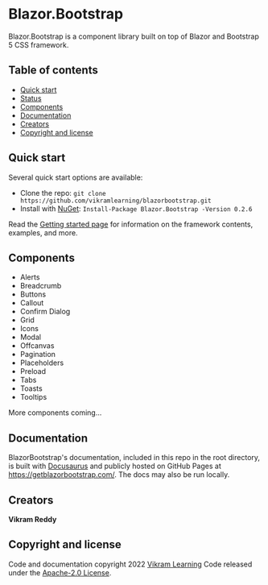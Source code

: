 ﻿# Blazor.Bootstrap

Blazor.Bootstrap is a component library built on top of Blazor and Bootstrap 5 CSS framework.

## Table of contents

- [Quick start](#quick-start)
- [Status](#status)
- [Components](#components)
- [Documentation](#documentation)
- [Creators](#creators)
- [Copyright and license](#copyright-and-license)

## Quick start

Several quick start options are available:

- Clone the repo: `git clone https://github.com/vikramlearning/blazorbootstrap.git`
- Install with [NuGet](https://www.nuget.org/): `Install-Package Blazor.Bootstrap -Version 0.2.6` 

Read the [Getting started page](https://getblazorbootstrap.com/docs/intro) for information on the framework contents, examples, and more.

## Components

- Alerts
- Breadcrumb
- Buttons
- Callout
- Confirm Dialog
- Grid
- Icons
- Modal
- Offcanvas
- Pagination
- Placeholders
- Preload
- Tabs
- Toasts
- Tooltips

More components coming...

## Documentation

BlazorBootstrap's documentation, included in this repo in the root directory, is built with [Docusaurus](https://docusaurus.io/) and publicly hosted on GitHub Pages at <https://getblazorbootstrap.com/>. The docs may also be run locally.

## Creators

**Vikram Reddy**

## Copyright and license

Code and documentation copyright 2022 [Vikram Learning](https://vikramlearning.com) Code released under the [Apache-2.0 License](https://github.com/vikramlearning/blazorbootstrap/blob/master/LICENSE.txt).